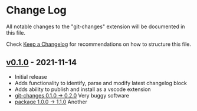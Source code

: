 # Change Log

All notable changes to the "git-changes" extension will be documented in this file.

Check [Keep a Changelog](http://keepachangelog.com/) for recommendations on how to structure this file.

## [v0.1.0] - 2021-11-14
- Initial release
- Adds functionality to identify, parse and modify latest changelog block
- Adds ability to publish and install as a vscode extension
- [git-changes 0.1.0 -> 0.2.0] Very buggy software
- [package 1.0.0 -> 1.1.0] Another

[v0.1.0]:https://github.com/bionichound/git-changes/releases/tag/v0.1.0
[git-changes 0.1.0 -> 0.2.0]:https://github.com/bionichound/git-changes/compare/0.1.0...0.2.0
[package 1.0.0 -> 1.1.0]:https://github.com/bionichound/package/compare/1.0.0...1.1.0


